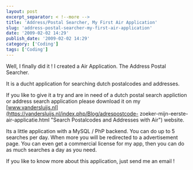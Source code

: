 ```yaml
---
layout: post
excerpt_separator: < !--more -->
title: 'Address/Postal Searcher, My First Air Application'
slug: 'address-postal-searcher-my-first-air-application'
date: '2009-02-02 14:29'
publish_date: '2009-02-02 14:29'
category: ['Coding']
tags: ['Coding']
---
```

Well, I finally did it ! I created a Air Application. The Address Postal
Searcher.  
  
It is a ducht application for searching dutch postalcodes and addresses.  
  
  
  
If you like to give it a try and are in need of a dutch postal search
appliction or address search application please download it on my
[www.vandersluijs.nl](https://vandersluijs.nl/index.php/Blog/adrespostcode-
zoeker-mijn-eerste-air-applicatie.html "Search Postalcodes and Addresses with
Air") website.  
  
Its a little application with a MySQL / PhP backend. You can do up to 5
searches per day. When more you will be redirected to a advertisement page.
You can even get a commercial license for my app, then you can do as much
searches a day as you need.  
  
If you like to know more about this application, just send me an email !

